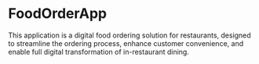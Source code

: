# FoodOrderApp
This application is a digital food ordering solution for restaurants, designed to streamline the ordering process, enhance customer convenience, and enable full digital transformation of in-restaurant dining.
